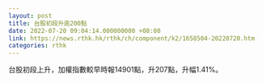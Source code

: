 ```yaml
---
layout: post
title: 台股初段升逾200點
date: 2022-07-20 09:04:14.000000000 +08:00
link: https://news.rthk.hk/rthk/ch/component/k2/1658504-20220720.htm
categories: rthk
---
```


台股初段上升，加權指數較早時報14901點，升207點，升幅1.41%。
